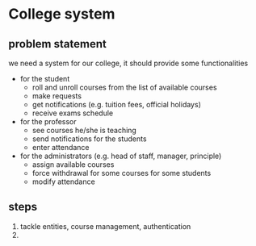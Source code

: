 # College system
## problem statement
we need a system for our college, it should provide some functionalities
- for the student
  - roll and unroll courses from the list of available courses
  - make requests
  - get notifications (e.g. tuition fees, official holidays)
  - receive exams schedule
- for the professor
  - see courses he/she is teaching 
  - send notifications for the students
  - enter attendance
- for the administrators (e.g. head of staff, manager, principle)
  - assign available courses
  - force withdrawal for some courses for some students
  - modify attendance

## steps
1. tackle entities, course management, authentication
2. 
